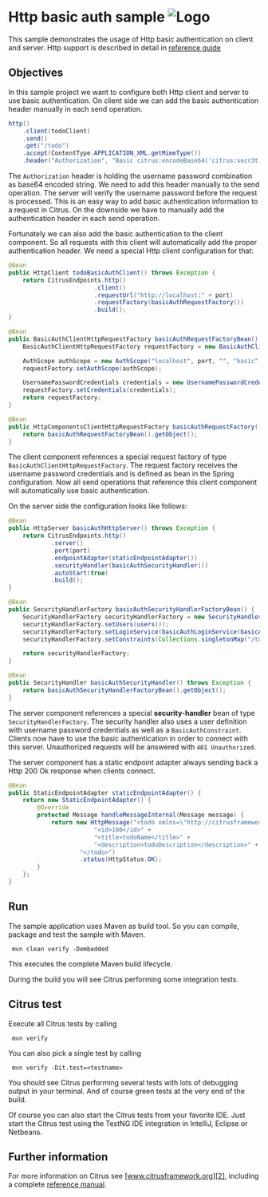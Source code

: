 Http basic auth sample ![Logo][1]
==============

This sample demonstrates the usage of Http basic authentication on client and server. Http support is described in detail in [reference guide][4]

Objectives
---------

In this sample project we want to configure both Http client and server to use basic authentication. On client side we can add the basic authentication header manually in each send operation.

```java
http()
    .client(todoClient)
    .send()
    .get("/todo")
    .accept(ContentType.APPLICATION_XML.getMimeType())
    .header("Authorization", "Basic citrus:encodeBase64('citrus:secr3t')");
```
        
The `Authorization` header is holding the username password combination as base64 encoded string. We need to add this header manually to the send operation. The server will verify the username password
before the request is processed. This is an easy way to add basic authentication information to a request in Citrus. On the downside we have to manually add the authentication header in each send operation.

Fortunately we can also add the basic authentication to the client component. So all requests with this client will automatically add the proper authentication header. We need a special Http client configuration for that:

```java
@Bean
public HttpClient todoBasicAuthClient() throws Exception {
    return CitrusEndpoints.http()
                        .client()
                        .requestUrl("http://localhost:" + port)
                        .requestFactory(basicAuthRequestFactory())
                        .build();
}

@Bean
public BasicAuthClientHttpRequestFactory basicAuthRequestFactoryBean() {
    BasicAuthClientHttpRequestFactory requestFactory = new BasicAuthClientHttpRequestFactory();

    AuthScope authScope = new AuthScope("localhost", port, "", "basic");
    requestFactory.setAuthScope(authScope);

    UsernamePasswordCredentials credentials = new UsernamePasswordCredentials("citrus", "secr3t");
    requestFactory.setCredentials(credentials);
    return requestFactory;
}

@Bean
public HttpComponentsClientHttpRequestFactory basicAuthRequestFactory() throws Exception {
    return basicAuthRequestFactoryBean().getObject();
}
```
    
The client component references a special request factory of type `BasicAuthClientHttpRequestFactory`. The request factory receives the username password credentials and is defined as bean in the
Spring configuration. Now all send operations that reference this client component will automatically use basic authentication. 
    
On the server side the configuration looks like follows:
        
```java
@Bean
public HttpServer basicAuthHttpServer() throws Exception {
    return CitrusEndpoints.http()
            .server()
            .port(port)
            .endpointAdapter(staticEndpointAdapter())
            .securityHandler(basicAuthSecurityHandler())
            .autoStart(true)
            .build();
}        

@Bean
public SecurityHandlerFactory basicAuthSecurityHandlerFactoryBean() {
    SecurityHandlerFactory securityHandlerFactory = new SecurityHandlerFactory();
    securityHandlerFactory.setUsers(users());
    securityHandlerFactory.setLoginService(basicAuthLoginService(basicAuthUserStore()));
    securityHandlerFactory.setConstraints(Collections.singletonMap("/todo/*", new BasicAuthConstraint(USER_ROLES)));

    return securityHandlerFactory;
}

@Bean
public SecurityHandler basicAuthSecurityHandler() throws Exception {
    return basicAuthSecurityHandlerFactoryBean().getObject();
}
```
        
The server component references a special **security-handler** bean of type `SecurityHandlerFactory`. The security handler also uses a user definition with username password credentials as well as a `BasicAuthConstraint`. 
Clients now have to use the basic authentication in order to connect with this server. Unauthorized requests will be answered with `401 Unauthorized`.
       
The server component has a static endpoint adapter always sending back a Http 200 Ok response when clients connect.

```java
@Bean
public StaticEndpointAdapter staticEndpointAdapter() {
    return new StaticEndpointAdapter() {
        @Override
        protected Message handleMessageInternal(Message message) {
            return new HttpMessage("<todo xmlns=\"http://citrusframework.org/samples/todolist\">" +
                        "<id>100</id>" +
                        "<title>todoName</title>" +
                        "<description>todoDescription</description>" +
                    "</todo>")
                    .status(HttpStatus.OK);
        }
    };
}
```
       
Run
---------

The sample application uses Maven as build tool. So you can compile, package and test the
sample with Maven.
 
     mvn clean verify -Dembedded
    
This executes the complete Maven build lifecycle.

During the build you will see Citrus performing some integration tests.

Citrus test
---------

Execute all Citrus tests by calling

     mvn verify

You can also pick a single test by calling

     mvn verify -Dit.test=<testname>

You should see Citrus performing several tests with lots of debugging output in your terminal. 
And of course green tests at the very end of the build.

Of course you can also start the Citrus tests from your favorite IDE.
Just start the Citrus test using the TestNG IDE integration in IntelliJ, Eclipse or Netbeans.

Further information
---------

For more information on Citrus see [www.citrusframework.org][2], including
a complete [reference manual][3].

 [1]: https://citrusframework.org/img/brand-logo.png "Citrus"
 [2]: https://citrusframework.org
 [3]: https://citrusframework.org/reference/html/
 [4]: https://citrusframework.org/reference/html#http
